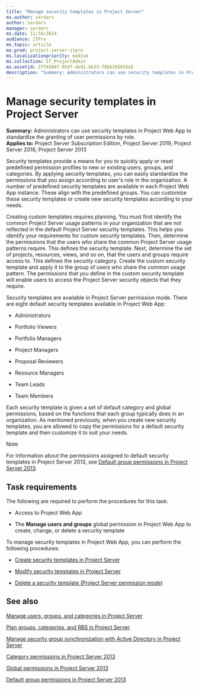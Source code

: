 ```yaml
---
title: "Manage security templates in Project Server"
ms.author: serdars
author: serdars
manager: serdars
ms.date: 11/16/2014
audience: ITPro
ms.topic: article
ms.prod: project-server-itpro
ms.localizationpriority: medium
ms.collection: IT_ProjectAdmin
ms.assetid: 27f4504f-954f-4e41-bb33-f0bb395926a5
description: "Summary: Administrators can use security templates in Project Web App to standardize the granting of user permissions by role."
---
```


# Manage security templates in Project Server
 
 **Summary:** Administrators can use security templates in Project Web App to standardize the granting of user permissions by role.<br/>
**Applies to:** Project Server Subscription Edition, Project Server 2019, Project Server 2016, Project Server 2013
  
Security templates provide a means for you to quickly apply or reset predefined permission profiles to new or existing users, groups, and categories. By applying security templates, you can easily standardize the permissions that you assign according to user's role in the organization. A number of predefined security templates are available in each Project Web App instance. These align with the predefined groups. You can customize these security templates or create new security templates according to your needs.
  
Creating custom templates requires planning. You must first identify the common Project Server usage patterns in your organization that are not reflected in the default Project Server security templates. This helps you identify your requirements for custom security templates. Then, determine the permissions that the users who share the common Project Server usage patterns require. This defines the security template. Next, determine the set of projects, resources, views, and so on, that the users and groups require access to. This defines the security category. Create the custom security template and apply it to the group of users who share the common usage pattern. The permissions that you define in the custom security template will enable users to access the Project Server security objects that they require.
  
Security templates are available in Project Server permission mode. There are eight default security templates available in Project Web App:
  
- Administrators
    
- Portfolio Viewers
    
- Portfolio Managers
    
- Project Managers
    
- Proposal Reviewers
    
- Resource Managers
    
- Team Leads
    
- Team Members
    
Each security template is given a set of default category and global permissions, based on the functions that each group typically does in an organization. As mentioned previously, when you create new security templates, you are allowed to copy the permissions for a default security template and then customize it to suit your needs.
  
> [!NOTE]
> For information about the permissions assigned to default security templates in Project Server 2013, see [Default group permissions in Project Server 2013](default-group-permissions-in-project-server-2013.md). 
  
## Task requirements

The following are required to perform the procedures for this task:
  
- Access to Project Web App
    
- The **Manage users and groups** global permission in Project Web App to create, change, or delete a security template
    
To manage security templates in Project Web App, you can perform the following procedures:
  
- [Create security templates in Project Server](create-security-templates-in-project-server.md)
    
- [Modify security templates in Project Server](modify-security-templates-in-project-server.md)
    
- [Delete a security template (Project Server permission mode)](delete-a-security-template-project-server-permission-mode.md)
    
## See also


[Manage users, groups, and categories in Project Server](manage-users-groups-and-categories-in-project-server-2013.md)
  
[Plan groups, categories, and RBS in Project Server](plan-groups-categories-and-rbs-in-project-server.md)
  
[Manage security group synchronization with Active Directory in Project Server](manage-security-group-synchronization-with-active-directory-in-project-server.md)
  
[Category permissions in Project Server 2013](category-permissions-in-project-server-2013.md)
  
[Global permissions in Project Server 2013](global-permissions-in-project-server-2013.md)
  
[Default group permissions in Project Server 2013](default-group-permissions-in-project-server-2013.md)

